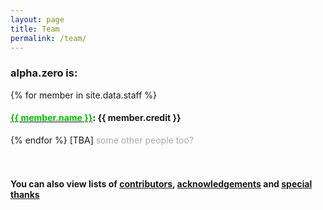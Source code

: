 ```yaml
---
layout: page
title: Team
permalink: /team/
---
```


### alpha.zero is:   
{% for member in site.data.staff %}
<h4>
<a href="{{ member.link }}"><font color="{{ member.color }}">{{ member.name }}</font></a>: {{ member.credit }}
</h4>
{% endfor %}
[TBA] <font color="#AAAAAA">some other people too?</font> <br>
<br>
<br>


#### You can also view lists of [contributors](/contributors/), [acknowledgements](/acknowledgements/) and [special thanks](/specialthanks/)
